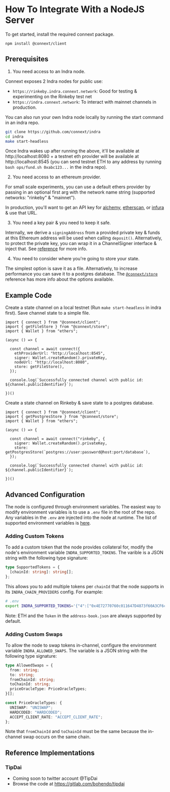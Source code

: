 # How To Integrate With a NodeJS Server

To get started, install the required connext package.

```
npm install @connext/client
```

## Prerequisites

1. You need access to an Indra node.

Connext exposes 2 Indra nodes for public use:

- `https://rinkeby.indra.connext.network`: Good for testing & experimenting on the Rinkeby test net
- `https://indra.connext.network`: To interact with mainnet channels in production.

You can also run your own Indra node locally by running the start command in an indra repo.

```bash
git clone https://github.com/connext/indra
cd indra
make start-headless
```

Once Indra wakes up after running the above, it'll be available at http://localhost:8080 + a testnet eth provider will be available at http://localhost:8545 (you can send testnet ETH to any address by running `bash ops/fund.sh 0xabc123...` in the indra repo).

2. You need access to an ethereum provider.

For small scale experiments, you can use a default ethers provider by passing in an optional first arg with the network name string (supported networks: "rinkeby" & "mainnet").

In production, you'll want to get an API key for [alchemy](https://alchemyapi.io/), [etherscan](https://etherscan.io/), or [infura](https://infura.io/) & use that URL.

3. You need a key pair & you need to keep it safe.

Internally, we derive a `signingAddress` from a provided private key & funds at this Ethereum address will be used when calling `deposit()`. Alternatively, to protect the private key, you can wrap it in a ChannelSigner interface & inject that. See [reference](../reference/utils.html#channelsigner) for more info.

4. You need to consider where you're going to store your state.

The simplest option is save it as a file. Alternatively, to increase performance you can save it to a postgres database. The [`@connext/store`](../reference/store.md) reference has more info about the options available.

## Example Code

Create a state channel on a local testnet (Run `make start-headless` in indra first). Save channel state to a simple file.

```
import { connect } from "@connext/client";
import { getFileStore } from "@connext/store";
import { Wallet } from "ethers";

(async () => {

  const channel = await connect({
    ethProviderUrl: "http://localhost:8545",
    signer: Wallet.createRandom().privateKey,
    nodeUrl: "http://localhost:8080",
    store: getFileStore(),
  });

  console.log(`Successfully connected channel with public id: ${channel.publicIdentifier}`);

})()
```

Create a state channel on Rinkeby & save state to a postgres database.

```
import { connect } from "@connext/client";
import { getPostgresStore } from "@connext/store";
import { Wallet } from "ethers";

(async () => {

  const channel = await connect("rinkeby", {
    signer: Wallet.createRandom().privateKey,
    store: getPostgresStore(`postgres://user:password@host:port/database`),
  });

  console.log(`Successfully connected channel with public id: ${channel.publicIdentifier}`);

})()
```

## Advanced Configuration

The node is configured through environment variables. The easiest way to modify environment variables is to use a `.env` file in the root of the repo. Any variables in the `.env` are injected into the node at runtime. The list of supported environment variables is [here](../reference/node.md).

### Adding Custom Tokens

To add a custom token that the node provides collateral for, modify the node's environment variable `INDRA_SUPPORTED_TOKENS`. The varible is a JSON string with the following type signature:

```typescript
type SupportedTokens = {
  [chainId: string]: string[];
};
```

This allows you to add multiple tokens per `chainId` that the node supports in its `INDRA_CHAIN_PROVIDERS` config. For example:

```sh
# .env
export INDRA_SUPPORTED_TOKENS='{"4":["0x4E72770760c011647D4873f60A3CF6cDeA896CD8","0x514910771af9ca656af840dff83e8264ecf986ca"],"5":["0x514910771af9ca656af840dff83e8264ecf986ca"]}'
```

Note: ETH and the `Token` in the `address-book.json` are always supported by default.

### Adding Custom Swaps

To allow the node to swap tokens in-channel, configure the environment variable `INDRA_ALLOWED_SWAPS`. The variable is a JSON string with the following type signature:

```typescript
type AllowedSwaps = {
  from: string;
  to: string;
  fromChainId: string;
  toChainId: string;
  priceOracleType: PriceOracleTypes;
}[];

const PriceOracleTypes: {
  UNISWAP: "UNISWAP";
  HARDCODED: "HARDCODED";
  ACCEPT_CLIENT_RATE: "ACCEPT_CLIENT_RATE";
};
```

Note that `fromChainId` and `toChainId` must be the same because the in-channel swap occurs on the same chain.

## Reference Implementations

### TipDai

- Coming soon to twitter account @TipDai
- Browse the code at https://gitlab.com/bohendo/tipdai
